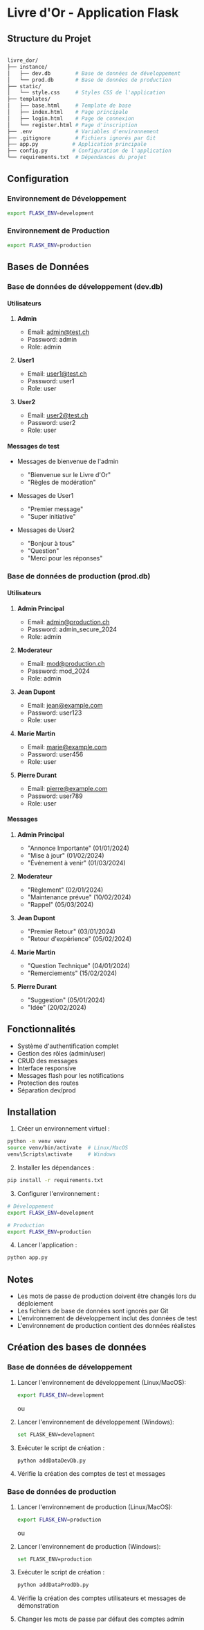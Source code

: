 # Livre d'Or - Application Flask

## Structure du Projet

```bash

livre_dor/
├── instance/
│   ├── dev.db        # Base de données de développement
│   └── prod.db       # Base de données de production
├── static/
│   └── style.css     # Styles CSS de l'application
├── templates/
│   ├── base.html     # Template de base
│   ├── index.html    # Page principale
│   ├── login.html    # Page de connexion
│   └── register.html # Page d'inscription
├── .env              # Variables d'environnement
├── .gitignore        # Fichiers ignorés par Git
├── app.py           # Application principale
├── config.py        # Configuration de l'application
└── requirements.txt  # Dépendances du projet

```

## Configuration

### Environnement de Développement
```bash
export FLASK_ENV=development
```

### Environnement de Production
```bash
export FLASK_ENV=production
```

## Bases de Données

### Base de données de développement (dev.db)

#### Utilisateurs
1. **Admin**
   - Email: admin@test.ch
   - Password: admin
   - Role: admin

2. **User1**
   - Email: user1@test.ch
   - Password: user1
   - Role: user

3. **User2**
   - Email: user2@test.ch
   - Password: user2
   - Role: user

#### Messages de test
- Messages de bienvenue de l'admin
  - "Bienvenue sur le Livre d'Or"
  - "Règles de modération"

- Messages de User1
  - "Premier message"
  - "Super initiative"

- Messages de User2
  - "Bonjour à tous"
  - "Question"
  - "Merci pour les réponses"

### Base de données de production (prod.db)

#### Utilisateurs
1. **Admin Principal**
   - Email: admin@production.ch
   - Password: admin_secure_2024
   - Role: admin

2. **Moderateur**
   - Email: mod@production.ch
   - Password: mod_2024
   - Role: admin

3. **Jean Dupont**
   - Email: jean@example.com
   - Password: user123
   - Role: user

4. **Marie Martin**
   - Email: marie@example.com
   - Password: user456
   - Role: user

5. **Pierre Durant**
   - Email: pierre@example.com
   - Password: user789
   - Role: user

#### Messages
1. **Admin Principal**
   - "Annonce Importante" (01/01/2024)
   - "Mise à jour" (01/02/2024)
   - "Événement à venir" (01/03/2024)

2. **Moderateur**
   - "Règlement" (02/01/2024)
   - "Maintenance prévue" (10/02/2024)
   - "Rappel" (05/03/2024)

3. **Jean Dupont**
   - "Premier Retour" (03/01/2024)
   - "Retour d'expérience" (05/02/2024)

4. **Marie Martin**
   - "Question Technique" (04/01/2024)
   - "Remerciements" (15/02/2024)

5. **Pierre Durant**
   - "Suggestion" (05/01/2024)
   - "Idée" (20/02/2024)

## Fonctionnalités

- Système d'authentification complet
- Gestion des rôles (admin/user)
- CRUD des messages
- Interface responsive
- Messages flash pour les notifications
- Protection des routes
- Séparation dev/prod

## Installation

1. Créer un environnement virtuel :
```bash
python -m venv venv
source venv/bin/activate  # Linux/MacOS
venv\Scripts\activate     # Windows
```

2. Installer les dépendances :
```bash
pip install -r requirements.txt
```

3. Configurer l'environnement :
```bash
# Développement
export FLASK_ENV=development

# Production
export FLASK_ENV=production
```

4. Lancer l'application :
```bash
python app.py
```

## Notes
- Les mots de passe de production doivent être changés lors du déploiement
- Les fichiers de base de données sont ignorés par Git
- L'environnement de développement inclut des données de test
- L'environnement de production contient des données réalistes


## Création des bases de données

### Base de données de développement
1. Lancer l'environnement de développement (Linux/MacOS):
   ```bash
   export FLASK_ENV=development
   ```

   ou 

1. Lancer l'environnement de développement (Windows):
   ```bash
   set FLASK_ENV=development
   ```
2. Exécuter le script de création :
   ```bash
   python addDataDevDb.py
   ```
3. Vérifie la création des comptes de test et messages

### Base de données de production
1. Lancer l'environnement de production (Linux/MacOS):
   ```bash
   export FLASK_ENV=production
   ```

   ou

1. Lancer l'environnement de production (Windows):
   ```bash
   set FLASK_ENV=production
   ```

2. Exécuter le script de création :
   ```bash
   python addDataProdDb.py
   ```
3. Vérifie la création des comptes utilisateurs et messages de démonstration
4. Changer les mots de passe par défaut des comptes admin